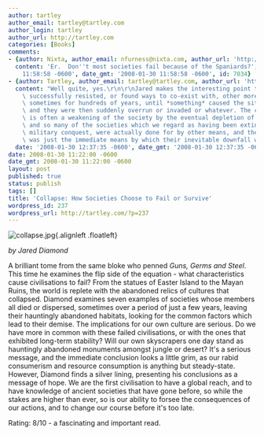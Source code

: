 ```yaml
---
author: tartley
author_email: tartley@tartley.com
author_login: tartley
author_url: http://tartley.com
categories: [Books]
comments:
- {author: Nixta, author_email: nfurness@nixta.com, author_url: 'http://nixtasinks.nixta.com',
  content: 'Er.  Don''t most societies fail because of the Spaniards?', date: '2008-01-30
    11:58:58 -0600', date_gmt: '2008-01-30 11:58:58 -0600', id: 7034}
- {author: Tartley, author_email: tartley@tartley.com, author_url: 'http://tartley.com',
  content: "Well quite, yes.\r\n\r\nJared makes the interesting point that many societies\
    \ successfully resisted, or found ways to co-exist with, other more dominant societies,\
    \ sometimes for hundreds of years, until *something* caused the situation to change,\
    \ and they were then suddenly overrun or invaded or whatever. The change in circumstances\
    \ is often a weakening of the society by the eventual depletion of some resource,\
    \ and so many of the societies which we regard as having been extinguished by\
    \ military conquest, were actually done for by other means, and the military defeat\
    \ was just the immediate means by which their inevitable downfall was implemented.",
  date: '2008-01-30 12:37:35 -0600', date_gmt: '2008-01-30 12:37:35 -0600', id: 7038}
date: 2008-01-30 11:22:00 -0600
date_gmt: 2008-01-30 11:22:00 -0600
layout: post
published: true
status: publish
tags: []
title: 'Collapse: How Societies Choose to Fail or Survive'
wordpress_id: 237
wordpress_url: http://tartley.com/?p=237
---
```


![collapse.jpg](http://tartley.com/wp-content/uploads/2008/01/collapse.jpg "collapse.jpg"){.alignleft
.floatleft}

*by Jared Diamond*

A brilliant tome from the same bloke who penned *Guns, Germs and Steel*.
This time he examines the flip side of the equation - what
characteristics cause civilisations to fail? From the statues of Easter
Island to the Mayan Ruins, the world is replete with the abandoned
relics of cultures that collapsed. Diamond examines seven examples of
societies whose members all died or dispersed, sometimes over a period
of just a few years, leaving their hauntingly abandoned habitats,
looking for the common factors which lead to their demise. The
implications for our own culture are serious. Do we have more in common
with these failed civilisations, or with the ones that exhibited
long-term stability? Will our own skyscrapers one day stand as
hauntingly abandoned monuments amongst jungle or desert? It's a serious
message, and the immediate conclusion looks a little grim, as our rabid
consumerism and resource consumption is anything but steady-state.
However, Diamond finds a silver lining, presenting his conclusions as a
message of hope. We are the first civilisation to have a global reach,
and to have knowledge of ancient societies that have gone before, so
while the stakes are higher than ever, so is our ability to forsee the
consequences of our actions, and to change our course before it's too
late.

Rating: 8/10 - a fascinating and important read.
